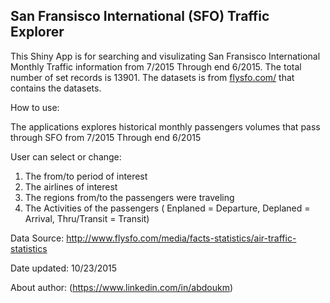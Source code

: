 ## San Fransisco International (SFO) Traffic Explorer

This Shiny App is for searching and visulizating San Fransisco International Monthly Traffic information from  7/2015 Through end 6/2015. 
The total number of set records is 13901.
The datasets is from [flysfo.com/](http://www.flysfo.com/media/facts-statistics/air-traffic-statistics) that contains the datasets.


How to use:

The applications explores historical monthly passengers volumes that pass through SFO from  7/2015 Through end 6/2015

User can select or change: 

1. The from/to period of interest
2. The airlines of interest
3. The regions from/to the passengers were traveling 
4. The Activities of the passengers ( Enplaned = Departure, Deplaned = Arrival, Thru/Transit = Transit)


Data Source: http://www.flysfo.com/media/facts-statistics/air-traffic-statistics  

Date updated: 10/23/2015
  
About author: (https://www.linkedin.com/in/abdoukm)